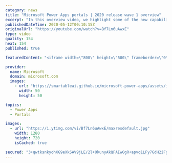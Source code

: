 ```yaml
---
category: news
title: "Microsoft Power Apps portals | 2020 release wave 1 overview"
excerpt: "In this overview video, we highlight some of the new capabilities included in the latest update to Microsoft Power Apps portals.     Here are the capabilities covered:   •    Power BI integration, so you can quickly add Power BI reports, tables, and dashboards to your portals without coding.  •    Themes"
publishedDateTime: 2020-05-12T00:10:15Z
originalUrl: "https://youtube.com/watch?v=Bf7Ln6uAwxE"
type: video
quality: 154
heat: 154
published: true

featuredContent: "<iframe width=\"800\" height=\"500\" frameborder=\"0\" src=\"https://www.youtube.com/embed/Bf7Ln6uAwxE\" allow=\"accelerometer; autoplay; encrypted-media; gyroscope; picture-in-picture\" allowfullscreen></iframe>"

provider:
  name: Microsoft
  domain: microsoft.com
  images:
    - url: "https://smartableai.github.io/microsoft-power-apps/assets/images/organizations/microsoft.com-50x50.jpg"
      width: 50
      height: 50

topics:
  - Power Apps
  - Portals

images:
  - url: "https://i.ytimg.com/vi/Bf7Ln6uAwxE/maxresdefault.jpg"
    width: 1280
    height: 720
    isCached: true

secured: "3+qwtksnkyohXG9eXkSAV9jLE/2l+OkunyAkQFAIwOgR+apvq1LFy7GdH2iFglJWVabpoWh/gjCK5uG7xXlXFpROlwtOX0IH9MznUwKe5vk/IO3KNokn1bVrz/SaYcRU+LbK7WxKjzhQZ1KxPi40kTGF4h9utkMCmY/E3pzJj6vVhaml207zQ+k4JTtDYNwkVHXgSsW8pqPPUOEemFjXMPhV5F8iR6Q09ytSg+jyAyzVTrk5vYW/6Qw/Vf35KAHQmLbv8pXT0cksr4MZbSGcOsDY086vK2E/a3KzrhLjIrIVzv2gjHyNl8wyjwElH1yVjBdAugRYrlNzO1qdlHe+vM0ovWSKuWYRJGRupJiWWrzpJEecyBVj4paRVCmK52cP35FPup0hOoiG0JxNR17cyOcsxwTVJ07N5IWy4VckxFoVZHW/eovQKTwIOB4Xex4a;k0ueYf98pxBMVHR3OkFlkA=="
---
```


